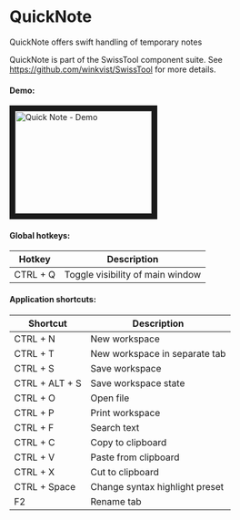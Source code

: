 # QuickNote
QuickNote offers swift handling of temporary notes

QuickNote is part of the SwissTool component suite.
See https://github.com/winkvist/SwissTool for more details.

#### Demo: 

<a href="http://www.youtube.com/watch?feature=player_embedded&v=UcPVAllKLro" target="_blank"><img src="https://i.ytimg.com/vi/UcPVAllKLro/hqdefault.jpg?sqp=-oaymwEZCPYBEIoBSFXyq4qpAwsIARUAAIhCGAFwAQ==&rs=AOn4CLAnXsBtwUEjaKsHwg3NTuEJzNKSZA" 
alt="Quick Note - Demo" width="240" height="180" border="10" /></a>

#### Global hotkeys:

| Hotkey         | Description                      |
| -------------- | -------------------------------- |
| CTRL + Q       | Toggle visibility of main window |

#### Application shortcuts:

| Shortcut       | Description                      |
| -------------- | -------------------------------- |
| CTRL + N       | New workspace                    |
| CTRL + T       | New workspace in separate tab    |
| CTRL + S       | Save workspace                   |
| CTRL + ALT + S | Save workspace state             |
| CTRL + O       | Open file                        |
| CTRL + P       | Print workspace                  |
| CTRL + F       | Search text                      |
| CTRL + C       | Copy to clipboard                |
| CTRL + V       | Paste from clipboard             |
| CTRL + X       | Cut to clipboard                 |
| CTRL + Space   | Change syntax highlight preset   |
| F2             | Rename tab                       |
